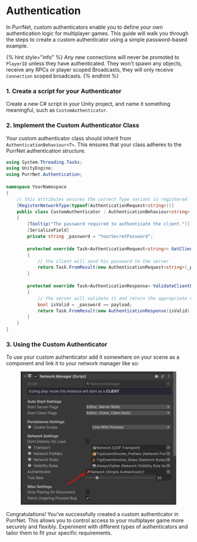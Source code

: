 # Authentication

In PurrNet, custom authenticators enable you to define your own authentication logic for multiplayer games. This guide will walk you through the steps to create a custom authenticator using a simple password-based example.&#x20;

{% hint style="info" %}
Any new connections will never be promoted to `PlayerID` unless they have authenticated. They won't spawn any objects, receive any RPCs or player scoped Broadcasts, they will only receive `Connection` scoped broadcasts.
{% endhint %}

### **1. Create a script for your Authenticator**

Create a new C# script in your Unity project, and name it something meaningful, such as `CustomAuthenticator`.

### **2. Implement the Custom Authenticator Class**

Your custom authenticator class should inherit from `AuthenticationBehaviour<T>`. This ensures that your class adheres to the PurrNet authentication structure.

```csharp
using System.Threading.Tasks;
using UnityEngine;
using PurrNet.Authentication;

namespace YourNamespace
{
    // this attributes ensures the correct Type variant is registered
    [RegisterNetworkType(typeof(AuthenticationRequest<string>))]
    public class CustomAuthenticator : AuthenticationBehaviour<string>
    {
        [Tooltip("The password required to authenticate the client.")]
        [SerializeField]
        private string _password = "YourSecretPassword";

        protected override Task<AuthenticationRequest<string>> GetClientPayload()
        {
            // the client will send his password to the server
            return Task.FromResult(new AuthenticationRequest<string>(_password));
        }

        protected override Task<AuthenticationResponse> ValidateClientPayload(string payload)
        {
            // the server will validate it and return the appropriate response
            bool isValid = _password == payload;
            return Task.FromResult(new AuthenticationResponse(isValid));
        }
    }
}
```

### **3. Using the Custom Authenticator**

To use your custom authenticator add it somewhere on your scene as a component and link it to your network manager like so:

<figure><img src="../../.gitbook/assets/image (1) (1).png" alt=""><figcaption></figcaption></figure>

Congratulations! You've successfully created a custom authenticator in PurrNet. This allows you to control access to your multiplayer game more securely and flexibly. Experiment with different types of authenticators and tailor them to fit your specific requirements.
